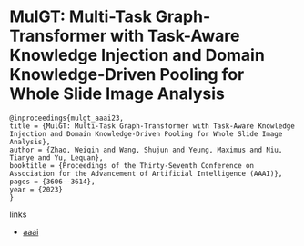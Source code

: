 # MulGT: Multi-Task Graph-Transformer with Task-Aware Knowledge Injection and Domain Knowledge-Driven Pooling for Whole Slide Image Analysis

```
@inproceedings{mulgt_aaai23,
title = {MulGT: Multi-Task Graph-Transformer with Task-Aware Knowledge Injection and Domain Knowledge-Driven Pooling for Whole Slide Image Analysis},
author = {Zhao, Weiqin and Wang, Shujun and Yeung, Maximus and Niu, Tianye and Yu, Lequan},
booktitle = {Proceedings of the Thirty-Seventh Conference on Association for the Advancement of Artificial Intelligence (AAAI)},
pages = {3606--3614},
year = {2023}
}
```

links
- [aaai](https://ojs.aaai.org/index.php/AAAI/article/view/25471)
